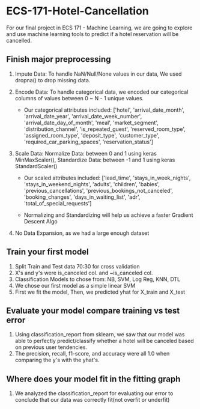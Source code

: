 # ECS-171-Hotel-Cancellation
For our final project in ECS 171 - Machine Learning, we are going to explore and use machine learning tools to predict if a hotel reservation will be cancelled.

## Finish major preprocessing
1. Impute Data: To handle NaN/Null/None values in our data, We used dropna() to drop missing data.

2. Encode Data: To handle categorical data, we encoded our categorical columns of values between 0 ~ N - 1 unique values. 
    
    - Our categorical attributes included: 
                    ['hotel',
                    'arrival_date_month',
                    'arrival_date_year',
                    'arrival_date_week_number',
                    'arrival_date_day_of_month',
                    'meal',
                    'market_segment',
                    'distribution_channel',
                    'is_repeated_guest',
                    'reserved_room_type',
                    'assigned_room_type',
                    'deposit_type',
                    'customer_type',
                    'required_car_parking_spaces',
                    'reservation_status']

3. Scale Data: Normalize Data: between 0 and 1 using keras MinMaxScaler(), Standardize Data: between -1 and 1 using keras StandardScaler()

    - Our scaled attributes included: 
                    ['lead_time', 
                    'stays_in_week_nights', 
                    'stays_in_weekend_nights', 
                    'adults',
                    'children',
                    'babies',
                    'previous_cancellations',
                    'previous_bookings_not_canceled',
                    'booking_changes',
                    'days_in_waiting_list',
                    'adr',
                    'total_of_special_requests']

    - Normalizing and Standardizing will help us achieve a faster Gradient Descent Algo

4. No Data Expansion, as we had a large enough dataset

## Train your first model
1. Split Train and Test data 70:30 for cross validation
2. X's and y's were is_canceled col. and ~is_canceled col.
3. Classification Models to chose from: NB, SVM, Log Reg, KNN, DTL
4. We chose our first model as a simple linear SVM
5. First we fit the model, Then, we predicted yhat for X_train and X_test

## Evaluate your model compare training vs test error
1. Using classification_report from sklearn, we saw that our model was able to perfectly predict/classify whether a hotel will be canceled based on previous user tendencies. 
2. The precision, recall, f1-score, and accuracy were all 1.0 when comparing the y's with the yhat's.

## Where does your model fit in the fitting graph
1. We analyzed the classification_report for evaluating our error to conclude that our data was correctly fit(not overfit or underfit)